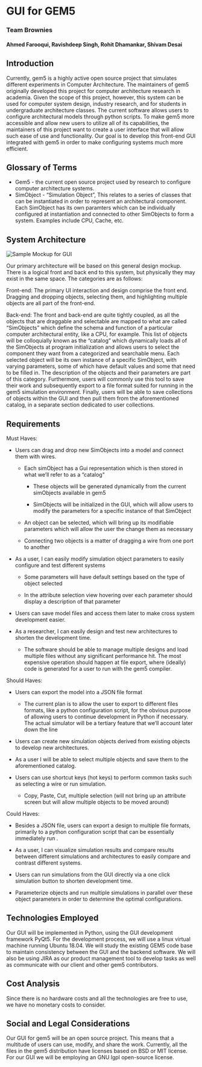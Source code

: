 # GUI for GEM5
### Team Brownies
#### Ahmed Farooqui, Ravishdeep Singh, Rohit Dhamankar, Shivam Desai

## Introduction

Currently, gem5 is a highly active open source project that simulates different experiments in Computer Architecture. The maintainers of gem5 originally developed this project for computer architecture research in academia. Given the scope of this project, however, this system can be used for computer system design, industry research, and for students in undergraduate architecture classes. The current software allows users to configure architectural models through python scripts. To make gem5 more accessible and allow new users to utilize all of its capabilities, the maintainers of this project want to create a user interface that will allow such ease of use and functionality. Our goal is to develop this front-end GUI integrated with gem5 in order to make configuring systems much more efficient.

## Glossary of Terms
* Gem5 - the current open source project used by research to configure computer architecture systems.
* SimObject - “Simulation Object”, This relates to a series of classes that can be instantiated in order to represent an architectural component. Each SimObject has its own paramters which can be individually configured at instantiation and connected to other SimObjects to form a system. Examples include CPU, Cache, etc.

## System Architecture
![Sample Mockup for GUI](https://lh3.googleusercontent.com/Mt63W_M_vAmhWoj0TZRSEkX4HImpBlKc7CEHHW4LY3DWzmJIfQ8jLgpQIFRFAdGKx3nag5z9u1npWYqJejgRaT-A8lkSlHBF_XYKfpKS-qpZQwPz0ZaTyY9npvaBcDvN6mKt_2k)

Our primary architecture will be based on this general design mockup. There is a logical front and back end to this system, but physically they may exist in the same space. The categories are as follows:

Front-end: The primary UI interaction and design comprise the front end. Dragging and dropping objects, selecting them, and highlighting multiple objects are all part of the front-end.

Back-end: The front and back-end are quite tightly coupled, as all the objects that are draggable and selectable are mapped to what are called “SimObjects” which define the schema and function of a particular computer architectural entity, like a CPU, for example. This list of objects will be colloquially known as the “catalog” which dynamically loads all of the SimObjects at program initialization and allows users to select the component they want from a categorized and searchable menu. Each selected object will be its own instance of a specific SimObject, with varying parameters, some of which have default values and some that need to be filled in. The description of the objects and their parameters are part of this category. Furthermore, users will commonly use this tool to save their work and subsequently export to a file format suited for running in the gem5 simulation environment. Finally, users will be able to save collections of objects within the GUI and then pull them from the aforementioned catalog, in a separate section dedicated to user collections.

## Requirements

Must Haves:

* Users can drag and drop new SimObjects into a model and connect them with wires.

    * Each simObject has a Gui representation which is then stored in what we’ll refer to as a “catalog"
	 		
		* These objects will be generated dynamically from the current simObjects available in gem5
		
		* SimObjects will be initialized in the GUI, which will allow users to modify the parameters for a specific instance of that SimObject
			
    * An object can be selected, which will bring up its modifiable parameters which will allow the user the change them as necessary

    * Connecting two objects is a matter of dragging a wire from one port to another

* As a user, I can easily modify simulation object parameters to easily configure and test different systems

    * Some parameters will have default settings based on the type of object selected

    * In the attribute selection view hovering over each parameter should display a description of that parameter

* Users can save model files and access them later to make cross system development easier.

* As a researcher, I can easily design and test new architectures to shorten the development time.

    * The software should be able to manage multiple designs and load multiple files without any significant performance hit. The most expensive operation should happen at file export, where (ideally) code is generated for a user to run with the gem5 compiler.

Should Haves:

* Users can export the model into a JSON file format

    * The current plan is to allow the user to export to different files formats, like a python configuration script, for the obvious purpose of allowing users to continue development in Python if necessary. The actual simulator will be a tertiary feature that we’ll account later down the line

* Users can create new simulation objects derived from existing objects to develop new architectures.

* As a user I will be able to select multiple objects and save them to the aforementioned catalog.

* Users can use shortcut keys (hot keys) to perform common tasks such as selecting a wire or run simulation.

    * Copy, Paste, Cut, multiple selection (will not bring up an attribute screen but will allow multiple objects to be moved around)

Could Haves:

* Besides a JSON file, users can export a design to multiple file formats, primarily to a python configuration script that can be essentially immediately run .

* As a user, I can visualize simulation results and compare results between different simulations and architectures to easily compare and contrast different systems.

* Users can run simulations from the GUI directly via a one click simulation button to shorten development time.

* Parameterize objects and run multiple simulations in parallel over these object parameters in order to determine the optimal configurations.

## Technologies Employed
Our GUI will be implemented in Python, using the GUI development framework PyQt5. For the development process, we will use a linux virtual machine running Ubuntu 18.04. We will study the existing GEM5 code base to maintain consistency between the GUI and the backend software. We will also be using JIRA as our product management tool to develop tasks as well as communicate with our client and other gem5 contributors.

## Cost Analysis
Since there is no hardware costs and all the technologies are free to use, we have no monetary costs to consider.

## Social and Legal Considerations
Our GUI for gem5 will be an open source project. This means that a multitude of users can use, modify, and share the work. Currently, all the files in the gem5 distribution have licenses based on BSD or MIT license. For our GUI we will be employing an GNU lgpl open-source license.
